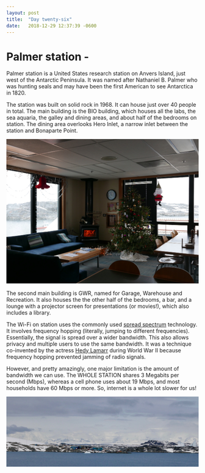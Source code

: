 ```yaml
---
layout: post
title:  "Day twenty-six"
date:   2018-12-29 12:37:39 -0600
---
```

# Palmer station - 
Palmer station is a United States research station on Anvers Island, just west of the Antarctic Peninsula. It was named after Nathaniel B. Palmer who was hunting seals and may have been the first American to see Antarctica in 1820. 

The station was built on solid rock in 1968. It can house just over 40 people in total. The main building is the BIO building, which houses all the labs, the sea aquaria, the galley and dining areas, and about half of the bedrooms on station. The dining area overlooks Hero Inlet, a narrow inlet between the station and Bonaparte Point. 

![Dining area in BIO building](/assets/blog_photos/181229/p1060553.jpg)

The second main building is GWR, named for Garage, Warehouse and Recreation. It also houses the the other half of the bedrooms, a bar, and a lounge with a projector screen for presentations (or movies!), which also includes a library.

The Wi-Fi on station uses the commonly used [spread spectrum](https://en.wikipedia.org/wiki/Spread_spectrum) technology. It involves frequency hopping (literally, jumping to different frequencies). Essentially, the signal is spread over a wider bandwidth. This also allows privacy and multiple users to use the same bandwidth. It was a technique co-invented by the actress [Hedy Lamarr](https://en.wikipedia.org/wiki/Hedy_Lamarr) during World War II because frequency hopping prevented jamming of radio signals. 

However, and pretty amazingly, one major limitation is the amount of bandwidth we can use. The WHOLE STATION shares 3 Megabits per second (Mbps), whereas a cell phone uses about 19 Mbps, and most households have 60 Mbps or more. So, internet is a whole lot slower for us!

![Palmer Station view from Amsler Island](/assets/blog_photos/181229/p1060400.jpg)
